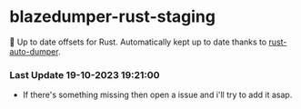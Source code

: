 # blazedumper-rust-staging

🚀 Up to date offsets for Rust. Automatically kept up to date thanks to [rust-auto-dumper](https://github.com/Akandesh/rust-auto-dumper).


### Last Update 19-10-2023 19:21:00
- If there's something missing then open a issue and i'll try to add it asap.